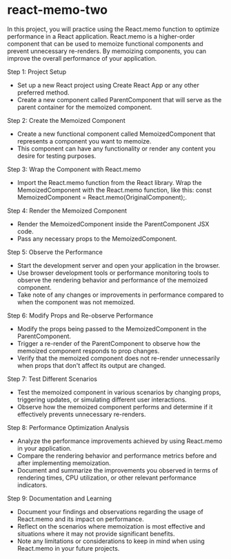 # react-memo-two

In this project, you will practice using
the React.memo function to optimize performance
in a React application. React.memo is a
higher-order component that can be used to 
memoize functional components and prevent
unnecessary re-renders. By memoizing
components, you can improve the overall
performance of your application.

Step 1: Project Setup

-  Set up a new React project using Create
React App or any other preferred method.
-  Create a new component called
ParentComponent that will serve as the
parent container for the memoized component.

Step 2: Create the Memoized Component

-  Create a new functional component
called MemoizedComponent that represents
a component you want to memoize.
-  This component can have any functionality 
or render any content you desire for testing purposes.

Step 3: Wrap the Component with React.memo

-  Import the React.memo function from the React library.
Wrap the MemoizedComponent with the
React.memo function, like this:
const MemoizedComponent = React.memo(OriginalComponent);.

Step 4: Render the Memoized Component

-  Render the MemoizedComponent inside
the ParentComponent JSX code.
-  Pass any necessary props to the MemoizedComponent.

Step 5: Observe the Performance

-  Start the development server and open
your application in the browser.
-  Use browser development tools or performance
monitoring tools to observe the rendering
behavior and performance of the memoized component.
-  Take note of any changes or
improvements in performance compared
to when the component was not memoized.

Step 6: Modify Props and Re-observe Performance

-  Modify the props being passed to the
MemoizedComponent in the ParentComponent.
-  Trigger a re-render of the ParentComponent
to observe how the memoized component
responds to prop changes.
-  Verify that the memoized component
does not re-render unnecessarily when
props that don't affect its output are changed.

Step 7: Test Different Scenarios

-  Test the memoized component in various
scenarios by changing props,
triggering updates, or simulating
different user interactions.
-  Observe how the memoized component
performs and determine if it
effectively prevents unnecessary re-renders.

Step 8: Performance Optimization Analysis

-  Analyze the performance improvements 
achieved by using React.memo in your application.
-  Compare the rendering behavior and 
performance metrics before and after
implementing memoization.
-  Document and summarize the improvements
you observed in terms of rendering times,
CPU utilization, or other
relevant performance indicators.

Step 9: Documentation and Learning

-  Document your findings and observations
regarding the usage of React.memo
and its impact on performance.
-  Reflect on the scenarios where memoization
is most effective and situations where it
may not provide significant benefits.
-  Note any limitations or considerations
to keep in mind when using React.memo
in your future projects.


